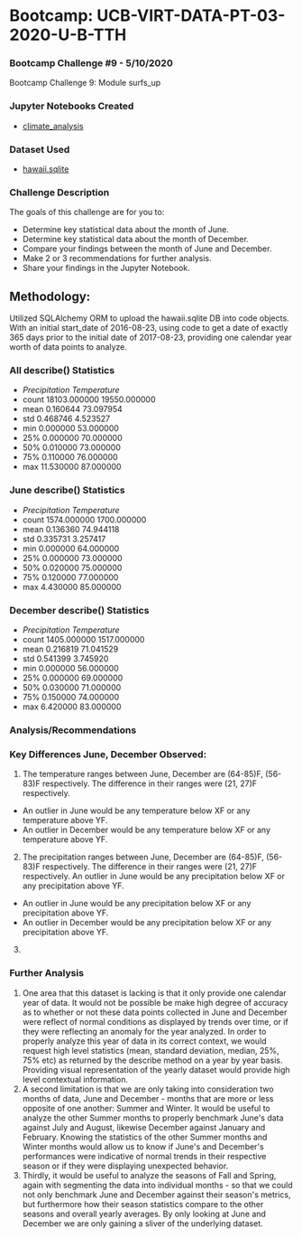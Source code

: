 # Bootcamp: UCB-VIRT-DATA-PT-03-2020-U-B-TTH

### Bootcamp Challenge #9 - 5/10/2020
Bootcamp Challenge 9: Module surfs_up

### Jupyter Notebooks Created
- [climate_analysis](climate_analysis.ipynb)

### Dataset Used
- [hawaii.sqlite](https://courses.bootcampspot.com/courses/140/files/36846/download?wrap=1)

### Challenge Description
The goals of this challenge are for you to:
- Determine key statistical data about the month of June.
- Determine key statistical data about the month of December.
- Compare your findings between the month of June and December.
- Make 2 or 3 recommendations for further analysis.
- Share your findings in the Jupyter Notebook.

## Methodology: 
Utilized SQLAlchemy ORM to upload the hawaii.sqlite DB into code objects. With an initial start_date of 2016-08-23, using code to get a date of exactly 365 days prior to the initial date of 2017-08-23, providing one calendar year worth of data points to analyze. 

### All describe() Statistics
- *Precipitation	Temperature*
- count	18103.000000	19550.000000
- mean	0.160644	73.097954
- std	0.468746	4.523527
- min	0.000000	53.000000
- 25%	0.000000	70.000000
- 50%	0.010000	73.000000
- 75%	0.110000	76.000000
- max	11.530000	87.000000

### June describe() Statistics
- *Precipitation	Temperature*
- count	1574.000000	1700.000000
- mean	0.136360	74.944118
- std	0.335731	3.257417
- min	0.000000	64.000000
- 25%	0.000000	73.000000
- 50%	0.020000	75.000000
- 75%	0.120000	77.000000
- max	4.430000	85.000000

### December describe() Statistics
- *Precipitation Temperature*
- count	1405.000000	1517.000000
- mean	0.216819	71.041529
- std	0.541399	3.745920
- min	0.000000	56.000000
- 25%	0.000000	69.000000
- 50%	0.030000	71.000000
- 75%	0.150000	74.000000
- max	6.420000	83.000000

### Analysis/Recommendations

### Key Differences June, December Observed:
1. The temperature ranges between June, December are (64-85)F, (56-83)F respectively. The difference in their ranges were (21, 27)F respectively. 
- An outlier in June would be any temperature below XF or any temperature above YF.
- An outlier in December would be any temperature below XF or any temperature above YF.

2. The precipitation ranges between June, December are (64-85)F, (56-83)F respectively. The difference in their ranges were (21, 27)F respectively. An outlier in June would be any precipitation below XF or any precipitation above YF.
- An outlier in June would be any precipitation below XF or any precipitation above YF.
- An outlier in December would be any precipitation below XF or any precipitation above YF.

3. 
### Further Analysis
1. One area that this dataset is lacking is that it only provide one calendar year of data. It would not be possible be make high degree of accuracy as to whether or not these data points collected in June and December were reflect of normal conditions as displayed by trends over time, or if they were reflecting an anomaly for the year analyzed. In order to properly analyze this year of data in its correct context, we would request high level statistics (mean, standard deviation, median, 25%, 75% etc) as returned by the describe method on a year by year basis. Providing visual representation of the yearly dataset would provide high level contextual information.
2. A second limitation is that we are only taking into consideration two months of data, June and December - months that are more or less opposite of one another: Summer and Winter. It would be useful to analyze the other Summer months to properly benchmark June's data against July and August, likewise December against January and February. Knowing the statistics of the other Summer months and Winter months would allow us to know if June's and December's performances were indicative of normal trends in their respective season or if they were displaying unexpected behavior.
3. Thirdly, it would be useful to analyze the seasons of Fall and Spring, again with segmenting the data into individual months - so that we could not only benchmark June and December against their season's metrics, but furthermore how their season statistics compare to the other seasons and overall yearly averages. By only looking at June and December we are only gaining a sliver of the underlying dataset. 
